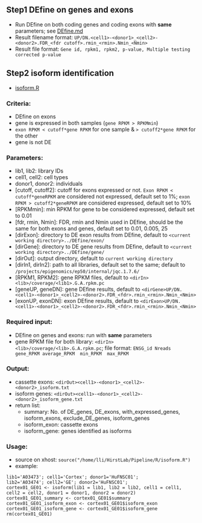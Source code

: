 ## Step1 DEfine on genes and exons       
  * Run DEfine on both coding genes and coding exons with __same__ parameters; see [DEfine.md](./DEfine.md)       
  * Result filename format: `UP/DN.<cell1>-<donor1>_<cell2>-<donor2>.FDR_<fdr cutoff>.rmin_<rmin>.Nmin_<Nmin>`           
  * Result file format: `Gene id, rpkm1, rpkm2, p-value, Multiple testing corrected p-value`     

## Step2 isoform identification 
  + [isoform.R](./isoform.R)      

### Criteria: 
  + DEfine on exons 
  + gene is expressed in both samples (`gene RPKM > RPKMmin`)
  + `exon RPKM < cutoff*gene RPKM` for one sample & `> cutoff2*gene RPKM` for the other 
  + gene is not DE         

### Parameters: 
  + lib1, lib2: library IDs
  + cell1, cell2: cell types
  + donor1, donor2: individuals
  + [cutoff, cutoff2]: cutoff for exons expressed or not. `Exon RPKM < cutoff*geneRPKM` are considered not expressed, default set to 1%; `exon RPKM > cutoff2*geneRPKM` are considered expressed, default set to 10%
  + [RPKMmin]: min RPKM for gene to be considered expressed, default set to 0.01
  + [fdr, rmin, Nmin]: FDR, rmin and Nmin used in DEfine, should be the same for both exons and genes, default set to 0.01, 0.005, 25
  + [dirExon]: directory to DE exon results from DEfine, default to `<current working directory>../DEfine/exon/`
  + [dirGene]: directory to DE gene results from DEfine, default to `<current working directory>../DEfine/gene/`
  + [dirOut]: output directory, default to `current working directory`
  + [dirIn1, dirIn2]: path to all libraries, default set to the same; default to `/projects/epigenomics/ep50/internal/jqc.1.7.6/`
  + [RPKM1, RPKM2]: gene RPKM files, default to `<dirIn><lib>/coverage/<lib1>.G.A.rpkm.pc`
  + [geneUP, geneDN]: gene DEfine results, default to `<dirGene>UP/DN.<cell1>-<donor1>_<cell2>-<donor2>.FDR_<fdr>.rmin_<rmin>.Nmin_<Nmin>`
  + [exonUP, exonDN]: exon DEfine results, default to `<dirExon>UP/DN.<cell1>-<donor1>_<cell2>-<donor2>.FDR_<fdr>.rmin_<rmin>.Nmin_<Nmin>`   

### Required input: 
  + DEfine on genes and exons: run with __same__ parameters
  + gene RPKM file for both library: `<dirIn><lib>/coverage/<lib>.G.A.rpkm.pc`; file format: `ENSG_id Nreads  gene_RPKM average_RPKM  min_RPKM  max_RPKM`      

### Output:
  + cassette exons: `<dirOut><cell1>-<donor1>_<cell2>-<donor2>_isoform.txt`
  + isoform genes: `<dirOut><cell1>-<donor1>_<cell2>-<donor2>_isoform_gene.txt`
  + return list:
    * summary: No. of DE_genes, DE_exons, with_expressed_genes, isoform_exons, exclude_DE_genes, isoform_genes
    * isoform_exon: cassette exons 
    * isoform_gene: genes identified as isoforms

### Usage: 
  + source on xhost: `source("/home/lli/HirstLab/Pipeline/R/isoform.R")`          
  + example:   
```
lib1='A03473'; cell1='Cortex'; donor1='HuFNSC01';
lib2='A03474'; cell2='GE'; donor2='HuFNSC01';
cortex01_GE01 <- isoform(lib1 = lib1, lib2 = lib2, cell1 = cell1, cell2 = cell2, donor1 = donor1, donor2 = donor2)
cortex01_GE01_summary <- cortex01_GE01$summary
cortex01_GE01_isoform_exon <- cortex01_GE01$isoform_exon
cortex01_GE01_isoform_gene <- cortex01_GE01$isoform_gene
rm(cortex01_GE01)
``` 

  
  
